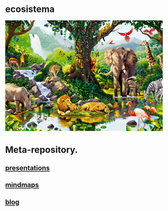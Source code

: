 # ecosistema

![ecosistema](ecosistema.jpeg)


# Meta-repository.

##  [presentations](presentations)
##  [mindmaps](mindmaps)
##  [blog](blog)
